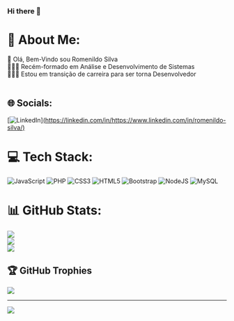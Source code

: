 ### Hi there 👋

# 💫 About Me:
👋 Olá, Bem-Vindo sou Romenildo Silva<br>👨🏾‍🎓 Recém-formado em Análise e Desenvolvimento de Sistemas<br>👩🏾‍💻 Estou em transição de carreira para ser torna Desenvolvedor<br><br>


## 🌐 Socials:
[![LinkedIn](https://img.shields.io/badge/LinkedIn-%230077B5.svg?logo=linkedin&logoColor=white)][(https://linkedin.com/in/https://www.linkedin.com/in/romenildo-silva/)](https://www.linkedin.com/in/romenildo-silva) 

# 💻 Tech Stack:
![JavaScript](https://img.shields.io/badge/javascript-%23323330.svg?style=for-the-badge&logo=javascript&logoColor=%23F7DF1E) ![PHP](https://img.shields.io/badge/php-%23777BB4.svg?style=for-the-badge&logo=php&logoColor=white) ![CSS3](https://img.shields.io/badge/css3-%231572B6.svg?style=for-the-badge&logo=css3&logoColor=white) ![HTML5](https://img.shields.io/badge/html5-%23E34F26.svg?style=for-the-badge&logo=html5&logoColor=white) ![Bootstrap](https://img.shields.io/badge/bootstrap-%23563D7C.svg?style=for-the-badge&logo=bootstrap&logoColor=white) ![NodeJS](https://img.shields.io/badge/node.js-6DA55F?style=for-the-badge&logo=node.js&logoColor=white) ![MySQL](https://img.shields.io/badge/mysql-%2300f.svg?style=for-the-badge&logo=mysql&logoColor=white)
# 📊 GitHub Stats:
![](https://github-readme-stats.vercel.app/api?username=Romenildo-max&theme=dark&hide_border=false&include_all_commits=false&count_private=false)<br/>
![](https://github-readme-streak-stats.herokuapp.com/?user=Romenildo-max&theme=dark&hide_border=false)<br/>
![](https://github-readme-stats.vercel.app/api/top-langs/?username=Romenildo-max&theme=dark&hide_border=false&include_all_commits=false&count_private=false&layout=compact)

## 🏆 GitHub Trophies
![](https://github-profile-trophy.vercel.app/?username=Romenildo-max&theme=radical&no-frame=false&no-bg=true&margin-w=4)

---
[![](https://visitcount.itsvg.in/api?id=Romenildo-max&icon=0&color=0)](https://visitcount.itsvg.in)

<!-- Proudly created with GPRM ( https://gprm.itsvg.in ) -->
